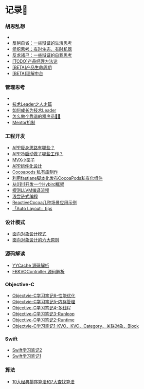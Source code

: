 # 记录📝

### 胡思乱想

- 
- [反躬自省：一些辩证的生活思考](https://github.com/BrooksWon/Blogs/blob/master/think/product/%E5%8F%8D%E8%BA%AC%E8%87%AA%E7%9C%81%EF%BC%9A%E4%B8%80%E4%BA%9B%E8%BE%A9%E8%AF%81%E7%9A%84%E7%94%9F%E6%B4%BB%E6%80%9D%E8%80%83.md)
- [组织思考：有时生态，有时机器](https://github.com/BrooksWon/Blogs/blob/master/think/product/%E7%BB%84%E7%BB%87%E6%80%9D%E8%80%83%EF%BC%9A%E6%9C%89%E6%97%B6%E7%94%9F%E6%80%81%EF%BC%8C%E6%9C%89%E6%97%B6%E6%9C%BA%E5%99%A8.md)
- [反求诸己：一些辩证的自我思考](https://github.com/BrooksWon/Blogs/blob/master/think/product/%E5%8F%8D%E6%B1%82%E8%AF%B8%E5%B7%B1%EF%BC%9A%E4%B8%80%E4%BA%9B%E8%BE%A9%E8%AF%81%E7%9A%84%E8%87%AA%E6%88%91%E6%80%9D%E8%80%83.md)
- [[TODO]产品经理方法论](https://github.com/BrooksWon/Blogs/blob/master/think/product/%5BTODO%5D%E4%BA%A7%E5%93%81%E7%BB%8F%E7%90%86%E6%96%B9%E6%B3%95%E8%AE%BA.md)
- [[BETA]产品生命周期](https://github.com/BrooksWon/Blogs/blob/master/think/product/README.md)
- [[BETA]理解中台](https://github.com/BrooksWon/Blogs/blob/master/think/zhongtai/README.md)

### 管理思考

- 
- [技术Leader之人才篇](https://github.com/BrooksWon/Blogs/blob/master/manager/%E6%8A%80%E6%9C%AFLeader%E4%B9%8B%E4%BA%BA%E6%89%8D%E7%AF%87.md)
- [如何成长为技术Leader](https://github.com/BrooksWon/Blogs/blob/master/manager/%E5%A6%82%E4%BD%95%E6%88%90%E9%95%BF%E4%B8%BA%E6%8A%80%E6%9C%AFLeader.md)
- [怎么做个靠谱的程序员👨‍💻‍](https://github.com/BrooksWon/Blogs/blob/master/manager/%E5%9B%A2%E9%98%9F%E7%AE%A1%E7%90%86%E6%80%9D%E8%80%83%E4%B9%8B%E9%9C%80%E6%B1%82IO%E6%9C%BA%E5%88%B6.md)
- [Mentor机制](https://github.com/BrooksWon/Blogs/blob/master/manager/%E5%9B%A2%E9%98%9F%E7%AE%A1%E7%90%86%E6%80%9D%E8%80%83%E4%B9%8BMentor%E6%9C%BA%E5%88%B6.md)

### 工程开发

- [APP瘦身思路有哪些？](https://github.com/BrooksWon/Blogs/blob/master/dev/App%20Thin/App%E7%98%A6%E8%BA%AB%E6%80%9D%E8%B7%AF%E6%9C%89%E5%93%AA%E4%BA%9B%EF%BC%9F.md)
- [APP冷启动做了哪些工作？](https://github.com/BrooksWon/Blogs/blob/master/dev/Cold%20launch/APP%E5%86%B7%E5%90%AF%E5%8A%A8%E5%81%9A%E4%BA%86%E5%93%AA%E4%BA%9B%E5%B7%A5%E4%BD%9C%EF%BC%9F.md)
- [MVX小栗子](https://github.com/BrooksWon/Blogs/blob/master/dev/MVX小栗子/MVX小栗子.md)
- [APP组件化设计](https://github.com/BrooksWon/Blogs/blob/master/dev/APP%E7%BB%84%E4%BB%B6%E5%8C%96%E8%AE%BE%E8%AE%A1.md)
- [Cocoapods 私有库制作](https://github.com/BrooksWon/Blogs/blob/master/dev/Cocoapods%20%E7%A7%81%E6%9C%89%E5%BA%93%E5%88%B6%E4%BD%9C.md)
- [利用fastlane脚本化发布CocoaPods私有化组件](https://github.com/BrooksWon/Blogs/blob/master/dev/%E5%88%A9%E7%94%A8fastlane%E8%84%9A%E6%9C%AC%E5%8C%96%E5%8F%91%E5%B8%83CocoaPods%E7%A7%81%E6%9C%89%E5%8C%96%E7%BB%84%E4%BB%B6.md)
- [从0到1开发一个Hybird框架](https://github.com/BrooksWon/Blogs/blob/master/dev/Hybird%E6%96%B9%E6%A1%88.md)
- [探测LLVM编译流程](https://github.com/BrooksWon/Blogs/blob/master/dev/LLVM%E7%BC%96%E8%AF%91%E6%B5%81%E7%A8%8B.md)
- [浅尝链式编程](https://github.com/BrooksWon/Blogs/blob/master/dev/%E6%B5%85%E5%B0%9D%E9%93%BE%E5%BC%8F%E7%BC%96%E7%A8%8B.md)
- [ReactiveCocoa几种场景应用示例](https://github.com/BrooksWon/Blogs/blob/master/dev/ReactiveCocoa%E5%87%A0%E7%A7%8D%E5%9C%BA%E6%99%AF%E5%BA%94%E7%94%A8%E7%A4%BA%E4%BE%8B.md)
- [「Auto Layout」tips](https://github.com/BrooksWon/Blogs/blob/master/swift/%E3%80%8CAuto%20Layout%E3%80%8Dtips.md)

### 设计模式

- [面向对象设计模式](https://github.com/BrooksWon/Blogs/blob/master/Object-oriented%20design%20pattern/README.md)
- [面向对象设计的六大原则](https://github.com/BrooksWon/Blogs/blob/master/Object-oriented%20design%20pattern/%E9%9D%A2%E5%90%91%E5%AF%B9%E8%B1%A1%E8%AE%BE%E8%AE%A1%E7%9A%84%E5%85%AD%E5%A4%A7%E5%8E%9F%E5%88%99/README.md)

### 源码解读

- [YYCache 源码解析](https://github.com/BrooksWon/Blogs/blob/master/3rd/YYCache/%E8%AF%BB%20YYCache.md)
- [FBKVOController 源码解析](https://github.com/BrooksWon/Blogs/blob/master/3rd/FBKVOController/%E8%AF%BB%20FBKVOController.md)

### Objective-C
- [Objectvie-C学习笔记6-性能优化](https://github.com/BrooksWon/Blogs/blob/master/OC/Objectvie-C学习笔记6-性能优化/Objectvie-C学习笔记6-性能优化.md)
- [Objectvie-C学习笔记5-内存管理](https://github.com/BrooksWon/Blogs/blob/master/OC/Objectvie-C学习笔记5-内存管理/Objectvie-C学习笔记5-内存管理.md)
- [Objective-C学习笔记4-多线程](https://github.com/BrooksWon/Blogs/blob/master/OC/Objective-C学习笔记4-多线程/Objective-C学习笔记4-多线程.md)
- [Objective-C学习笔记3-Runloop](https://github.com/BrooksWon/Blogs/blob/master/OC/Objective-C学习笔记3-Runloop/Objective-C学习笔记3-Runloop.md)
- [Objective-C学习笔记2-Runtime](https://github.com/BrooksWon/Blogs/blob/master/OC/Objective-C学习笔记2-Runtime/Objective-C学习笔记2-Runtime.md)
- [Objectvie-C学习笔记1-KVO、KVC、Category、关联对象、Block](https://github.com/BrooksWon/Blogs/blob/master/OC/Objectvie-C学习笔记1-KVO:KVC:Category:关联对象:Block/Objectvie-C学习笔记1-KVO:KVC:Category:关联对象:Block.md)

### Swift
- [Swift学习笔记2](https://github.com/BrooksWon/Blogs/blob/master/swift/Swift%E5%AD%A6%E4%B9%A0%E7%AC%94%E8%AE%B02.md)
- [Swift学习笔记1](https://github.com/BrooksWon/Blogs/blob/master/swift/Swift%E5%AD%A6%E4%B9%A0%E7%AC%94%E8%AE%B01.md)

### 算法

- [10大经典排序算法和7大查找算法](https://github.com/BrooksWon/Blogs/blob/master/algorithm/README.md)
